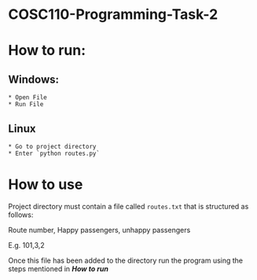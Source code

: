 # COSC110-Programming-Task-2

# How to run:
## Windows:
    * Open File
    * Run File

## Linux
    * Go to project directory
    * Enter `python routes.py`

# How to use

Project directory must contain a file called `routes.txt` that is structured as follows:

Route number, Happy passengers, unhappy passengers

E.g. 101,3,2

Once this file has been added to the directory run the program using the steps mentioned in **_How to run_**

